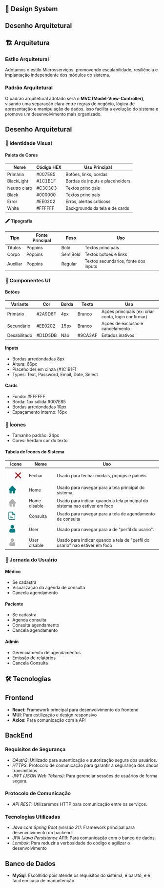 ## 🎨 Design System

## Desenho Arquitetural

## 🏗️ Arquitetura

### Estilo Arquitetural
Adotamos o estilo Microsserviços, promovendo escalabilidade, resiliência e implantação independente dos módulos do sistema.

### Padrão Arquitetural
O padrão arquitetural adotado será o **MVC (Model-View-Controller)**, visando uma separação clara entre regras de negócio, lógica de apresentação e manipulação de dados. Isso facilita a evolução do sistema e promove um desenvolvimento mais organizado.

## Desenho Arquitetural

### 🧩 Identidade Visual

#### Paleta de Cores

| Nome | Código HEX | Uso Principal |
|------|------------|---------------|
| Primária | #007E85 | Botões, links, bordas |
| BlackLight | #1C1B1F | Bordas de inputs e placeholders |
| Neutro claro | #C3C3C3 | Textos principais |
| Black | #000000 | Textos principais |
| Error | #EE0202 | Erros, alertas críticoss |
| White | #FFFFFF | Backgrounds da tela e de cards |

#### 🖋️ Tipografia

| Tipo | Fonte Principal | Peso | Uso |
|------|----------------|------|-----|
| Títulos | Poppins | Bold | Textos principais |
| Corpo | Poppins | SemiBold | Textos botoes e links|
| Auxiliar | Poppins | Regular | Textos secundarios, fonte dos inputs |


### 🧱 Componentes UI

#### Botões

| Variante | Cor | Borda | Texto | Uso |
|----------|-----|-------|-------|-----|
| Primário | #2A9D8F | 4px | Branco | Ações principais (ex: criar conta, login confirmar) |
| Secundário | #EE0202 | 15px | Branco | Ações de exclusão e cancelamento |
| Desabilitado | #D1D5DB | Não | #9CA3AF | Estados inativos |

#### Inputs
- Bordas arredondadas 8px
- Altura: 66px
- Placeholder em cinza (#1C1B1F)
- Types: Text, Password, Email, Date, Select

#### Cards
- Fundo: #FFFFFF
- Borda: 1px sólida #007E85
- Bordas arredondadas 10px
- Espaçamento interno: 16px

### 🧭 Ícones
- Tamanho padrão: 24px
- Cores: herdam cor do texto

#### Tabela de Ícones do Sistema

| Ícone | Nome | Uso |
|-------|------|-----|
| ![Close Icon](images/Close%20Icon.png) | Fechar | Usado para fechar modais, popups e painéis |
| ![Variant2-1](images/Property%201=Variant2%20(1).png) | Home | Usado para navegar para a tela principal do sistema. |
| ![Variant2](images/Property%201=Variant2.png) | Home disable | Usado para indicar quando a tela principal do sistema nao estiver em foco |
| ![Variant2-3](images/Property%201=Variant2%20(3).png) | Consulta | Usado para navegar para a tela de agendamento de consulta |
| ![Variant2-5](images/Property%201=Variant2%20(5).png) | User | Usado para navegar para a de "perfil do usario". |
| ![Variant2-4](images/Property%201=Variant2%20(4).png) | User disable | Usado para indicar quando a tela de "perfil do usario"  nao estiver em foco |

### 👥 Jornada do Usuário

#### Médico
- Se cadastra
- Visualização da agenda de consulta
- Cancela agendamento

#### Paciente
- Se cadastra
- Agenda consulta
- Consulta agendamento
- Cancela agendamento

#### Admin
- Gerenciamento de agendamentos
- Emissão de relatórios
- Cancela Consulta


## 🛠️ Tecnologias

## Frontend
- **React**: Framework principal para desenvolvimento do frontend
- **MUI**: Para estilização e design responsivo
- **Axios**: Para comunicação com a API

## BackEnd
### Requisitos de Segurança
- *OAuth2*: Utilizado para autenticação e autorização segura dos usuários.
- *HTTPS*: Protocolo de comunicação para garantir a segurança dos dados transmitidos.
- *JWT (JSON Web Tokens)*: Para gerenciar sessões de usuários de forma segura.

### Protocolo de Comunicação
- *API REST*: Utilizaremos HTTP para comunicação entre os serviços.

### Tecnologias Utilizadas
- *Java com Spring Boot (versão 21)*: Framework principal para desenvolvimento do backend.
- *JPA (Java Persistence API)*: Para comunicação com o banco de dados.
- *Lombok*: Para reduzir a verbosidade do código e agilizar o desenvolvimento

## Banco de Dados
- **MySql**: Escolhido pois atende os requisitos do sistema, é barato, e é facil em caso de manuntenção.
